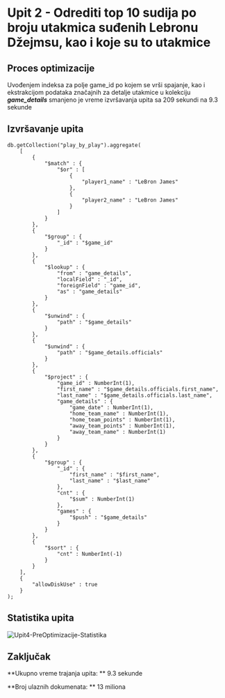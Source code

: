 # Upit 2 - Odrediti top 10 sudija po broju utakmica suđenih Lebronu Džejmsu, kao i koje su to utakmice 

## Proces optimizacije

Uvođenjem indeksa za polje game_id po kojem se vrši spajanje, kao i ekstrakcijom podataka značajnih za detalje utakmice u kolekciju **_game_details_** smanjeno je vreme izvršavanja upita sa 209 sekundi na 9.3 sekunde 

## Izvršavanje upita 

```
db.getCollection("play_by_play").aggregate(
    [
        {
            "$match" : {
                "$or" : [
                    {
                        "player1_name" : "LeBron James"
                    },
                    {
                        "player2_name" : "LeBron James"
                    }
                ]
            }
        }, 
        {
            "$group" : {
                "_id" : "$game_id"
            }
        }, 
        {
            "$lookup" : {
                "from" : "game_details",
                "localField" : "_id",
                "foreignField" : "game_id",
                "as" : "game_details"
            }
        }, 
        {
            "$unwind" : {
                "path" : "$game_details"
            }
        }, 
        {
            "$unwind" : {
                "path" : "$game_details.officials"
            }
        }, 
        {
            "$project" : {
                "game_id" : NumberInt(1),
                "first_name" : "$game_details.officials.first_name",
                "last_name" : "$game_details.officials.last_name",
                "game_details" : {
                    "game_date" : NumberInt(1),
                    "home_team_name" : NumberInt(1),
                    "home_team_points" : NumberInt(1),
                    "away_team_points" : NumberInt(1),
                    "away_team_name" : NumberInt(1)
                }
            }
        }, 
        {
            "$group" : {
                "_id" : {
                    "first_name" : "$first_name",
                    "last_name" : "$last_name"
                },
                "cnt" : {
                    "$sum" : NumberInt(1)
                },
                "games" : {
                    "$push" : "$game_details"
                }
            }
        }, 
        {
            "$sort" : {
                "cnt" : NumberInt(-1)
            }
        }
    ], 
    {
        "allowDiskUse" : true
    }
);

```

## Statistika upita 

![Upit4-PreOptimizacije-Statistika]((../assets/Upit2-PosleOptimizacije-Stats.jpg))

## Zaključak

**Ukupno vreme trajanja upita: ** 9.3 sekunde 

**Broj ulaznih dokumenata: ** 13 miliona

